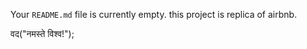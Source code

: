 Your `README.md` file is currently empty.
 this project is replica of airbnb.


वद("नमस्ते विश्व!");
